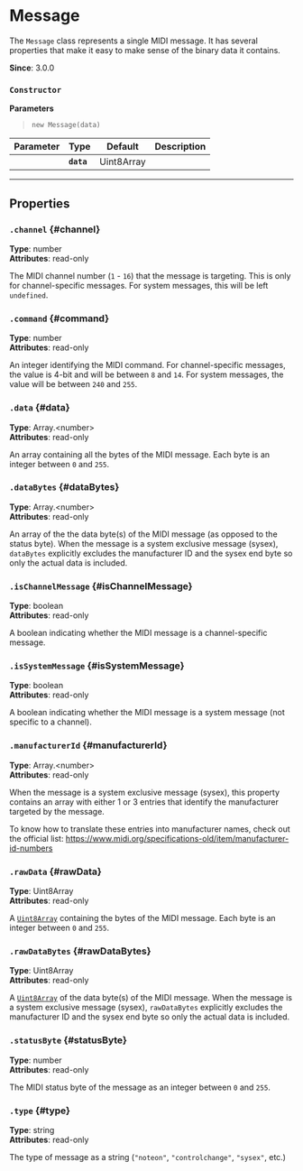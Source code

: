 
# Message

The `Message` class represents a single MIDI message. It has several properties that make it
easy to make sense of the binary data it contains.

**Since**: 3.0.0



### `Constructor`


  **Parameters**

  > `new Message(data)`

  <div class="parameter-table-container">

  | Parameter    | Type         | Default      | Description  |
  | ------------ | ------------ | ------------ | ------------ |
    |**`data`** | Uint8Array<br /> ||The raw data of the MIDI message as a [`Uint8Array`](https://developer.mozilla.org/en-US/docs/Web/JavaScript/Reference/Global_Objects/Uint8Array) of integers between `0` and `255`.|

  </div>



***

## Properties

### `.channel` {#channel}
**Type**: number<br />
**Attributes**: read-only<br />


The MIDI channel number (`1` - `16`) that the message is targeting. This is only for
channel-specific messages. For system messages, this will be left `undefined`.


### `.command` {#command}
**Type**: number<br />
**Attributes**: read-only<br />


An integer identifying the MIDI command. For channel-specific messages, the value is 4-bit
and will be between `8` and `14`. For system messages, the value will be between `240` and
`255`.


### `.data` {#data}
**Type**: Array.&lt;number&gt;<br />
**Attributes**: read-only<br />


An array containing all the bytes of the MIDI message. Each byte is an integer between `0`
and `255`.


### `.dataBytes` {#dataBytes}
**Type**: Array.&lt;number&gt;<br />
**Attributes**: read-only<br />


An array of the the data byte(s) of the MIDI message (as opposed to the status byte). When
the message is a system exclusive message (sysex), `dataBytes` explicitly excludes the
manufacturer ID and the sysex end byte so only the actual data is included.


### `.isChannelMessage` {#isChannelMessage}
**Type**: boolean<br />
**Attributes**: read-only<br />


A boolean indicating whether the MIDI message is a channel-specific message.


### `.isSystemMessage` {#isSystemMessage}
**Type**: boolean<br />
**Attributes**: read-only<br />


A boolean indicating whether the MIDI message is a system message (not specific to a
channel).


### `.manufacturerId` {#manufacturerId}
**Type**: Array.&lt;number&gt;<br />
**Attributes**: read-only<br />


When the message is a system exclusive message (sysex), this property contains an array with
either 1 or 3 entries that identify the manufacturer targeted by the message.

To know how to translate these entries into manufacturer names, check out the official list:
https://www.midi.org/specifications-old/item/manufacturer-id-numbers


### `.rawData` {#rawData}
**Type**: Uint8Array<br />
**Attributes**: read-only<br />


A
[`Uint8Array`](https://developer.mozilla.org/en-US/docs/Web/JavaScript/Reference/Global_Objects/Uint8Array)
containing the bytes of the MIDI message. Each byte is an integer between `0` and `255`.


### `.rawDataBytes` {#rawDataBytes}
**Type**: Uint8Array<br />
**Attributes**: read-only<br />


A
[`Uint8Array`](https://developer.mozilla.org/en-US/docs/Web/JavaScript/Reference/Global_Objects/Uint8Array)
of the data byte(s) of the MIDI message. When the message is a system exclusive message
(sysex), `rawDataBytes` explicitly excludes the manufacturer ID and the sysex end byte so
only the actual data is included.


### `.statusByte` {#statusByte}
**Type**: number<br />
**Attributes**: read-only<br />


The MIDI status byte of the message as an integer between `0` and `255`.


### `.type` {#type}
**Type**: string<br />
**Attributes**: read-only<br />


The type of message as a string (`"noteon"`, `"controlchange"`, `"sysex"`, etc.)



